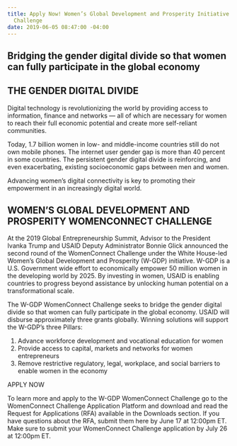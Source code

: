 ```yaml
---
title: Apply Now! Women’s Global Development and Prosperity Initiative WomenConnect
  Challenge
date: 2019-06-05 08:47:00 -04:00
---
```


## Bridging the gender digital divide so that women can fully participate in the global economy 
## THE GENDER DIGITAL DIVIDE

Digital technology is revolutionizing the world by providing access to information, finance and networks — all of which are necessary for women to reach their full economic potential and create more self-reliant communities.

Today, 1.7 billion women in low- and middle-income countries still do not own mobile phones. The internet user gender gap is more than 40 percent in some countries. The persistent gender digital divide is reinforcing, and even exacerbating, existing socioeconomic gaps between men and women.

Advancing women’s digital connectivity is key to promoting their empowerment in an increasingly digital world. 
 
## WOMEN’S GLOBAL DEVELOPMENT AND PROSPERITY WOMENCONNECT CHALLENGE

At the 2019 Global Entrepreneurship Summit, Advisor to the President Ivanka Trump and USAID Deputy Administrator Bonnie Glick announced the second round of the WomenConnect Challenge under the White House-led Women’s Global Development and Prosperity (W-GDP) initiative. W-GDP is a U.S. Government wide effort to economically empower 50 million women in the developing world by 2025. By investing in women, USAID is enabling countries to progress beyond assistance by unlocking human potential on a transformational scale. 
 
The W-GDP WomenConnect Challenge seeks to bridge the gender digital divide so that women can fully participate in the global economy. USAID will disburse approximately three grants globally. Winning solutions will support the W-GDP’s three Pillars:
1.	Advance workforce development and vocational education for women
2.	Provide access to capital, markets and networks for women entrepreneurs 
3.	Remove restrictive regulatory, legal, workplace, and social barriers to enable women in the economy  

APPLY NOW

To learn more and apply to the W-GDP WomenConnect Challenge go to the  WomenConnect Challenge Application Platform and download and read the Request for Applications (RFA) available in the Downloads section.
If you have questions about the RFA, submit them here by June 17 at 12:00pm ET. Make sure to submit your WomenConnect Challenge application by July 26 at 12:00pm ET.
